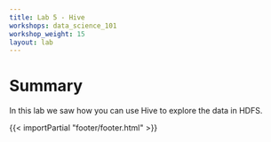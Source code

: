```yaml
---
title: Lab 5 - Hive
workshops: data_science_101
workshop_weight: 15
layout: lab
---
```


# Summary
In this lab we saw how you can use Hive to explore the data in HDFS.

{{< importPartial "footer/footer.html" >}}
